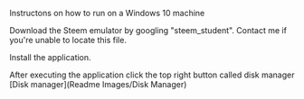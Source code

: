 Instructons on how to run on a Windows 10 machine

Download the Steem emulator by googling "steem_student". Contact me if you're unable to locate this file.

Install the application.

After executing the application click the top right button called disk manager
[Disk manager](Readme Images/Disk Manager)